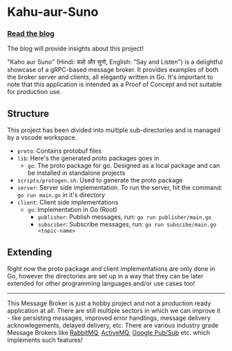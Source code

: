 # Kahu-aur-Suno

### [Read the blog](https://blog.kinjal.dev/grpc-based-message-broker)

The blog will provide insights about this project!

"Kaho aur Suno" (Hindi: कहो और सुनो, English: "Say and Listen") is a delightful showcase of a gRPC-based message broker. It provides examples of both the broker server and clients, all elegantly written in Go. It's important to note that this application is intended as a Proof of Concept and not suitable for production use.

## Structure

This project has been divided into multiple sub-directories and is managed by a vscode workspace.

- `proto`: Contains protobuf files
- `lib`: Here's the generated proto packages goes in
  - `go`: The proto package for go. Designed as a local package and can be installed in standalone projects
- `scripts/protogen.sh`: Used to generate the proto package
- `server`: Server side implementation. To run the server, hit the command: `go run main.go` in it's directory
- `client`: Client side implementations
  - `go`: Implementation in Go (Root)
    - `publisher`: Publish messages, run: `go run publisher/main.go`
    - `subsciber`: Subscribe messages, run: `go run subscibe/main.go <topic-name>`

## Extending

Right now the proto package and client implementations are only done in Go, however the directories are set up in a way that they can be later extended for other programming languages and/or use cases too!

<hr />

This Message Broker is just a hobby project and not a production ready application at all. There are still multiple sectors in which we can improve it - like persisting messages, improved error handlings, message delivery acknowlegements, delayed delivery, etc. There are various industry grade Message Brokers like [RabbitMQ](https://www.rabbitmq.com/), [ActiveMQ](https://activemq.apache.org/), [Google Pub/Sub](https://cloud.google.com/pubsub?hl=en) etc. which implements such features!
